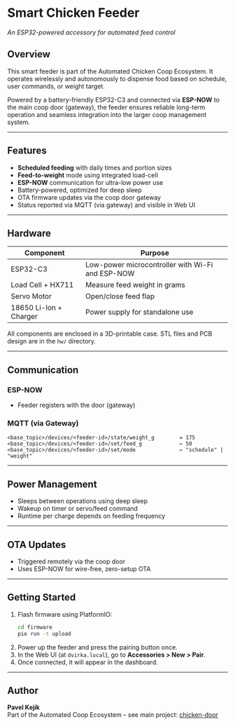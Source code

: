 # Smart Chicken Feeder
_An ESP32-powered accessory for automated feed control_

## Overview
This smart feeder is part of the Automated Chicken Coop Ecosystem. It operates wirelessly and autonomously to dispense food based on schedule, user commands, or weight target.

Powered by a battery-friendly ESP32-C3 and connected via **ESP-NOW** to the main coop door (gateway), the feeder ensures reliable long-term operation and seamless integration into the larger coop management system.

---

## Features
- **Scheduled feeding** with daily times and portion sizes
- **Feed-to-weight** mode using integrated load-cell
- **ESP-NOW** communication for ultra-low power use
- Battery-powered, optimized for deep sleep
- OTA firmware updates via the coop door gateway
- Status reported via MQTT (via gateway) and visible in Web UI

---

## Hardware
| Component | Purpose |
|----------|---------|
| ESP32-C3 | Low-power microcontroller with Wi-Fi and ESP-NOW |
| Load Cell + HX711 | Measure feed weight in grams |
| Servo Motor | Open/close feed flap |
| 18650 Li-Ion + Charger | Power supply for standalone use |

All components are enclosed in a 3D-printable case. STL files and PCB design are in the `hw/` directory.

---

## Communication
### ESP-NOW
- Feeder registers with the door (gateway)

### MQTT (via Gateway)
```text
<base_topic>/devices/<feeder-id>/state/weight_g        = 175
<base_topic>/devices/<feeder-id>/set/feed_g            ← 50
<base_topic>/devices/<feeder-id>/set/mode              ← "schedule" | "weight"
```

---

## Power Management
- Sleeps between operations using deep sleep
- Wakeup on timer or servo/feed command
- Runtime per charge depends on feeding frequency

---

## OTA Updates
- Triggered remotely via the coop door
- Uses ESP-NOW for wire-free, zero-setup OTA

---

## Getting Started
1. Flash firmware using PlatformIO:
   ```bash
   cd firmware
   pio run -t upload
   ```
2. Power up the feeder and press the pairing button once.
3. In the Web UI (at `dvirka.local`), go to **Accessories > New > Pair**.
4. Once connected, it will appear in the dashboard.

---

## Author
**Pavel Kejík**  
Part of the Automated Coop Ecosystem – see main project: [chicken-door](https://github.com/pavelkejik/chicken-door)

